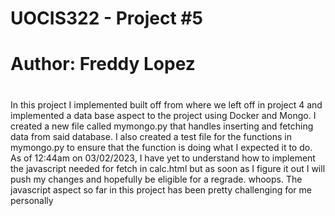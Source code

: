 # UOCIS322 - Project #5
# Author: Freddy Lopez
# 

In this project I implemented built off from where we left off in project 4 and implemented a data base aspect to the project using Docker and Mongo. I created a new file called mymongo.py that handles inserting and fetching data from said database. I also created a test file for the functions in mymongo.py to ensure that the function is doing what I expected it to do. As of 12:44am on 03/02/2023, I have yet to understand how to implement the javascript needed for fetch in calc.html but as soon as I figure it out I will push my changes and hopefully be eligible for a regrade. whoops. The javascript aspect so far in this project has been pretty challenging for me personally